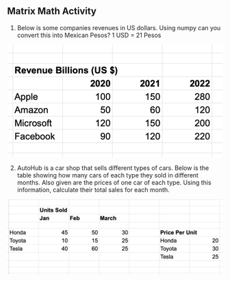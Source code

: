 ## Matrix Math Activity 

1. Below is some companies revenues in US dollars. Using numpy can you convert this into Mexican Pesos? 1 USD = 21 Pesos

![Revenue](revenue.png)

2. AutoHub is a car shop that sells different types of cars. Below is the table showing how many cars of each type they sold in different months. Also given are the prices of one car of each type. Using this information, calculate their total sales for each month.

![Units Sold](units-sold.png)